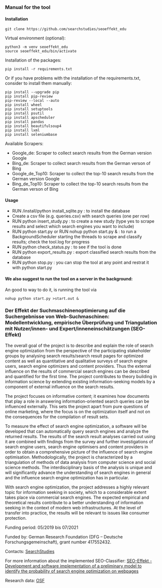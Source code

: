 ### Manual for the tool
#### Installation
```
git clone https://github.com/searchstudies/seoeffekt_edu
```

Virtual environment (optional):
```
python3 -m venv seoeffekt_edu
source seoeffekt_edu/bin/activate
```

Installation of the packages:
```
pip install -r requirements.txt
```
Or if you have problems with the installation of the requirements.txt, consider to install them manually:
```
pip install --upgrade pip
pip install pip-review
pip-review --local --auto
pip install wheel
pip install setuptools
pip install psutil
pip install apscheduler
pip install pandas
pip install beautifulsoup4
pip install lxml
pip install seleniumbase
```

Available Scrapers:
- Google_de: Scraper to collect search results from the German version Google
- Bing_de: Scraper to collect search results from the German verson of Bing
- Google_de_Top10: Scraper to collect the top-10 search results from the German version Google
- Bing_de_Top10: Scraper to collect the top-10 search results from the German verson of Bing

#### Usage
- RUN /install/python install_sqlite.py : to install the database
- Create a csv file (e.g. queries.csv) with search queries (one per row)
- RUN python insert_study.py : to create a new study (type yes to scrape results and select which search engines you want to include)
- RUN python start.py or RUN nohup python start.py & : to run a BackgroundScheduler starting the threads to scrape and classify results; check the tool.log for progress
- RUN python check_status.py : to see if the tool is done
- RUN python export_results.py : export classified search results from the database
- RUN python stop.py : you can stop the tool at any point and restrat it with python start.py

#### We also suggest to run the tool on a server in the background:
An good to way to do it, is running the tool via 
```
nohup python start.py >start.out &
```

### Der Effekt der Suchmaschinenoptimierung auf die Suchergebnisse von Web-Suchmaschinen: Modellentwicklung, empirische Überprüfung und Triangulation mit Nutzer/innen- und Expert/inneneinschätzungen (SEO-Effekt)

The overall goal of the project is to describe and explain the role of search engine optimization from the perspective of the participating stakeholder groups by analysing search results/search result pages for optimized content as well as quantitative and qualitative surveys of search engine users, search engine optimizers and content providers. Thus the external influence on the results of commercial search engines can be described and quantified for the first time. The project contributes to theory building in information science by extending existing information-seeking models by a component of external influence on the search results.

The project focuses on informative content; it examines how documents that play a role in answering information-oriented search queries can be influenced externally. This sets the project apart from pure questions of online marketing, where the focus is on the optimization itself and not on the consequences for the compilation of result sets.

To measure the effect of search engine optimization, a software will be developed that can automatically query search engines and analyze the returned results. The results of the search result analyses carried out using it are combined with findings from the survey and further investigations of search engine users, search engine optimisers and content providers in order to obtain a comprehensive picture of the influence of search engine optimisation. Methodologically, the project is characterized by a triangulation of methods of data analysis from computer science and social science methods. The interdisciplinary basis of the analysis is unique and will significantly advance the understanding of search engines in general and the influence search engine optimization has in particular.

With search engine optimization, the project addresses a highly relevant topic for information seeking in society, which to a considerable extent takes place via commercial search engines. The expected empirical and theoretical results contribute to a better understanding of information seeking in the context of modern web infrastructures. At the level of transfer into practice, the results will be relevant to issues like consumer protection.

Funding period: 05/2019 bis 07/2021

Funded by: German Research Foundation (DFG – Deutsche Forschungsgemeinschaft), grant number 417552432.

Contacts: [SearchStudies](https://searchstudies.org)

For more information about the implemented SEO-Classifier: [SEO-Effekt - Development and software implementation of a preliminary model to identify the probability of search engine optimization on webpages](https://osf.io/vzehn/)

Research data: [OSF](https://osf.io/jyv9r/)
